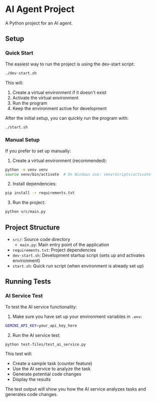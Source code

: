 # AI Agent Project

A Python project for an AI agent.

## Setup

### Quick Start
The easiest way to run the project is using the dev-start script:
```bash
./dev-start.sh
```
This will:
1. Create a virtual environment if it doesn't exist
2. Activate the virtual environment
3. Run the program
4. Keep the environment active for development

After the initial setup, you can quickly run the program with:
```bash
./start.sh
```

### Manual Setup
If you prefer to set up manually:

1. Create a virtual environment (recommended):
```bash
python -m venv venv
source venv/bin/activate  # On Windows use: venv\Scripts\activate
```

2. Install dependencies:
```bash
pip install -r requirements.txt
```

3. Run the project:
```bash
python src/main.py
```

## Project Structure

- `src/`: Source code directory
  - `main.py`: Main entry point of the application
- `requirements.txt`: Project dependencies
- `dev-start.sh`: Development startup script (sets up and activates environment)
- `start.sh`: Quick run script (when environment is already set up)

## Running Tests

### AI Service Test
To test the AI service functionality:

1. Make sure you have set up your environment variables in `.env`:
```bash
GEMINI_API_KEY=your_api_key_here
```

2. Run the AI service test:
```bash
python test-files/test_ai_service.py
```

This test will:
- Create a sample task (counter feature)
- Use the AI service to analyze the task
- Generate potential code changes
- Display the results

The test output will show you how the AI service analyzes tasks and generates code changes.
